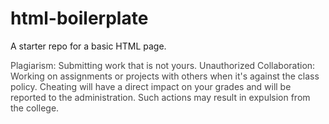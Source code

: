 # html-boilerplate
A starter repo for a basic HTML page.
<div>
  <p>
    Plagiarism: Submitting work that is not yours.
    Unauthorized Collaboration: Working on assignments or projects with others when it's against the class policy.
    Cheating will have a direct impact on your grades and will be reported to the administration. Such actions may result in expulsion from the college.
  </p>
</div>

<style>
  div {
    color: #444;
  }
</style>
